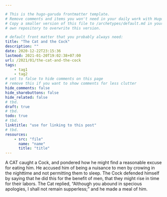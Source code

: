 ```yaml
---

# This is the hugo-garuda frontmatter template.
# Remove comments and items you won't need in your daily work with Hugo.
# Copy a smaller version of this file to /archetypes/default.md in your
# own repository to overwrite this version.

# default front matter that you probably always need:
title: "The Cat and the Cock"
description: ""
date: 2020-12-22T23:15:36
lastmod: 2021-01-20T19:02:38+07:00
url: /2021/01/the-cat-and-the-cock
tags:
    - tag1
    - tag2
# set to false to hide comments on this page
# remove this if you want to show comments for less clutter
hide_comments: false
hide_sharebuttons: false
hide_related: false
# tbd.
draft: true
# tbd.
todo: true
# tbd.
linktitle: "use for linking to this post"
# tbd.
resources:
    - src: "file"
      name: "name"
      title: "title"
---
```

A CAT caught a Cock, and pondered how he might find a reasonable excuse for eating him. He accused him of being a nuisance to men by crowing in the nighttime and not permitting them to sleep. The Cock defended himself by saying that he did this for the benefit of men, that they might rise in time for their labors. The Cat replied, “Although you abound in specious apologies, I shall not remain supperless;” and he made a meal of him.


